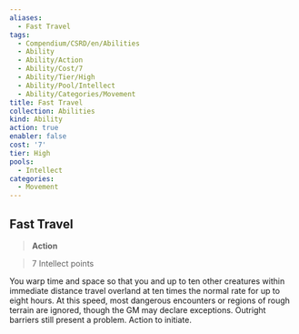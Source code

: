 ```yaml
---
aliases:
  - Fast Travel
tags:
  - Compendium/CSRD/en/Abilities
  - Ability
  - Ability/Action
  - Ability/Cost/7
  - Ability/Tier/High
  - Ability/Pool/Intellect
  - Ability/Categories/Movement
title: Fast Travel
collection: Abilities
kind: Ability
action: true
enabler: false
cost: '7'
tier: High
pools:
  - Intellect
categories:
  - Movement
---
```

## Fast Travel    
>**Action**    
>7 Intellect points  
    
You warp time and space so that you and up to ten other creatures within immediate distance travel overland at ten times the normal rate for up to eight hours. At this speed, most dangerous encounters or regions of rough terrain are ignored, though the GM may declare exceptions. Outright barriers still present a problem. Action to initiate.